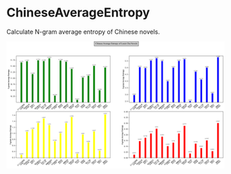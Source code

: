 # ChineseAverageEntropy
Calculate N-gram average entropy of Chinese novels.

![chineseaverageentropy](pic/chineseaverageentropy.png)